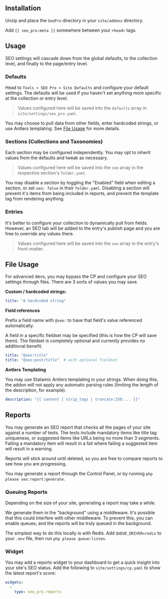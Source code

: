 ## Installation

Unzip and place the `SeoPro` directory in your `site/addons` directory.

Add `{{ seo_pro:meta }}` somewhere between your `<head>` tags.

## Usage

SEO settings will cascade down from the global defaults, to the collection level, and finally to the page/entry level.

### Defaults

Head to `Tools > SEO Pro > Site Defaults` and configure your default settings. The defaults will be used if you haven't set anything more specific at the collection or entry level.

> Values configured here will be saved into the `defaults` array in `site/settings/seo_pro.yaml`.

You may choose to pull data from other fields, enter hardcoded strings, or use Antlers templating. See [File Usage](#file-usage) for more details.

### Sections (Collections and Taxonomies)

Each section may be configured independently. You may opt to inherit values from the defaults and tweak as necessary.

> Values configured here will be saved into the `seo` array in the respective section's `folder.yaml`.

You may disable a section by toggling the "Enabled" field when editing a section, or set `seo: false` in their `folder.yaml`. Disabling a section will prevent it's items from being included in reports, and prevent the template tag from rendering anything.

### Entries

It's better to configure your collection to dynamically pull from fields. However, an SEO tab will be added to the entry's publish page and you are free to override any values there.

> Values configured here will be saved into the `seo` array in the entry's front-matter.


## File Usage

For advanced devs, you may bypass the CP and configure your SEO settings through files. There are 3 sorts of values you may save.

**Custom / hardcoded strings:**

``` yaml
title: "A hardcoded string"
```

**Field references**

Prefix a field name with `@seo:` to have that field's value referenced automatically.

A field in a specific fieldset may be specified (this is how the CP will save them). The fieldset is completely optional and currently provides no additional benefit.

``` yaml
title: "@seo:title"
title: "@seo:post/title"  # with optional fieldset
```

**Antlers Templating**

You may use Statamic Antlers templating in your strings. When doing this, the addon will not apply any automatic parsing rules (limiting the length of the description, for example).

``` yaml
description: "{{ content | strip_tags | truncate:250:... }}"
```

## Reports

You may generate an SEO report that checks all the pages of your site against a number of tests. The tests include mandatory items like title tag uniqueness, or suggested items like URLs being no more than 3 segments. Failing a mandatory item will result in a fail where failing a suggested item will result in a warning.

Reports will stick around until deleted, so you are free to compare reports to see how you are progressing.

You may generate a report through the Control Panel, or by running `php please seo:report:generate`.

### Queuing Reports

Depending on the size of your site, generating a report may take a while.

We generate them in the "background" using a middleware. It's possible that this could interfere with other middleware. To prevent this, you can enable queues, and the reports will be truly queued in the background.

The simplest way to do this locally is with Redis. Add `QUEUE_DRIVER=redis` to your `.env` file, then run `php please queue:listen`.

### Widget

You may add a reports widget to your dashboard to get a quick insight into your site's SEO status. Add the following to `site/settings/cp.yaml` to show the latest report's score:

``` yaml
widgets:
  -
    type: seo_pro.reports
```

